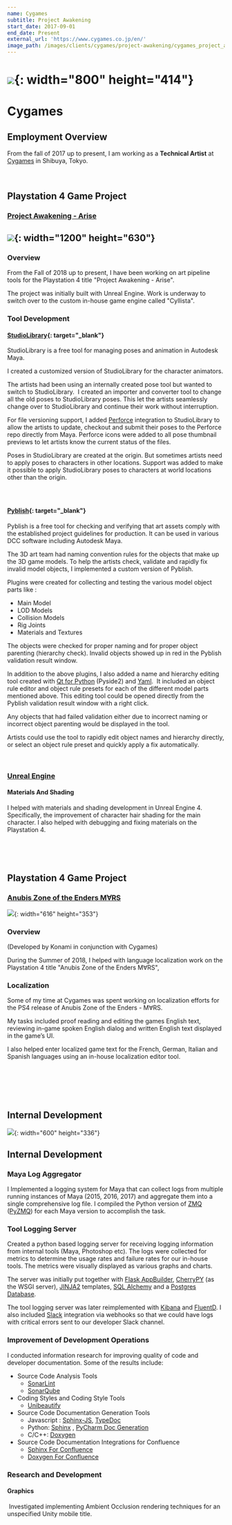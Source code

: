 ```yaml
---
name: Cygames
subtitle: Project Awakening
start_date: 2017-09-01
end_date: Present
external_url: 'https://www.cygames.co.jp/en/'
image_path: /images/clients/cygames/project-awakening/cygames_project_awakening_thumb.png
---
```


# ![](/images/clients/cygames/cyagames-logo-2.png){: width="800" height="414"}

# Cygames

## Employment Overview

From the fall of 2017 up to present, I am working as a **Technical Artist** at [Cygames](https://www.cygames.co.jp/en/) in Shibuya, Tokyo.

&nbsp;

## Playstation 4 Game Project

### [Project Awakening - Arise](https://projectawakening.com/en/)

## ![](/images/clients/cygames/project-awakening/cygames_project_awakening.png){: width="1200" height="630"}

### Overview

From the Fall of 2018 up to present, I have been working on art pipeline tools for the Playstation 4 title "Project Awakening - Arise".

The project was initially built with Unreal Engine. Work is underway to switch over to the custom in-house game engine called "Cyllista".

### Tool Development

#### [StudioLibrary](https://www.studiolibrary.com/){: target="_blank"}

StudioLibrary is a free tool for managing poses and animation in Autodesk Maya.

I created a customized version of StudioLibrary for the character animators.

The artists had been using an internally created pose tool but wanted to switch to StudioLibrary.&nbsp; I created an importer and converter tool to change all the old poses to StudioLibrary poses. This let the artists seamlessly change over to StudioLibrary and continue their work without interruption.

For file versioning support, I added [Perforce](https://www.perforce.com/) integration to StudioLibrary to allow the artists to update, checkout and submit their poses to the Perforce repo directly from Maya. Perforce icons were added to all pose thumbnail previews to let artists know the current status of the files.

Poses in StudioLibrary are created at the origin. But sometimes artists need to apply poses to characters in other locations. Support was added to make it possible to apply StudioLibrary poses to characters at world locations other than the origin.

##### &nbsp;

#### [Pyblish](https://pyblish.com/){: target="_blank"}

Pyblish is a free tool for checking and verifying that art assets comply with the established project guidelines for production. It can be used in various DCC software including Autodesk Maya.

The 3D art team had naming convention rules for the objects that make up the 3D game models. To help the artists check, validate and rapidly fix invalid model objects, I implemented a custom version of Pyblish.

Plugins were created for collecting and testing the various model object parts like :

* Main Model
* LOD Models
* Collision Models
* Rig Joints
* Materials and Textures

The objects were checked for proper naming and for proper object parenting (hierarchy check). Invalid objects showed up in red in the Pyblish validation result window.

In addition to the above plugins, I also added a name and hierarchy editing tool created with [Qt for Python](https://doc.qt.io/qtforpython/) (Pyside2) and [Yaml](https://yaml.org/).&nbsp; It included an object rule editor and object rule presets for each of the different model parts mentioned above. This editing tool could be opened directly from the Pyblish validation result window with a right click.

Any objects that had failed validation either due to incorrect naming or incorrect object parenting would be displayed in the tool.

Artists could use the tool to rapidly edit object names and hierarchy directly, or select an object rule preset and quickly apply a fix automatically.

&nbsp;

### [Unreal Engine](https://www.unrealengine.com/en-US/)

#### Materials And Shading

I helped with materials and shading development in Unreal Engine 4. Specifically, the improvement of character hair shading for the main character. I also helped with debugging and fixing materials on the Playstation 4.

&nbsp;

&nbsp;

## Playstation 4 Game Project

### [Anubis Zone of the Enders M∀RS](https://www.konami.com/games/zoe_mars/as/en/)

![](/images/clients/cygames/zone-of-the-enders-anubis/anubis_zone_of_the_enders_large.jpg){: width="616" height="353"}

### Overview

(Developed by Konami in conjunction with Cygames)

During the Summer of 2018, I helped with language localization work on the Playstation 4 title "Anubis Zone of the Enders M∀RS",

### Localization

Some of my time at Cygames was spent working on localization efforts for the PS4 release of Anubis Zone of the Enders - M∀RS.

My tasks included proof reading and editing the games English text, reviewing in-game spoken English dialog and written English text displayed in the game’s UI.

I also helped enter localized game text for the French, German, Italian and Spanish languages using an in-house localization editor tool.

&nbsp;

## &nbsp;

## Internal Development

![](/images/clients/cygames/cygames_logo_technical.jpg){: width="600" height="336"}

## Internal Development

### Maya Log Aggregator

I Implemented a logging system for Maya that can collect logs from multiple running instances of Maya (2015, 2016, 2017) and aggregate them into a single comprehensive log file. I compiled the Python version of [ZMQ](https://zeromq.org) ([PyZMQ](https://zeromq.org/languages/python/)) for each Maya version to accomplish the task.

### Tool Logging Server

Created a python based logging server for receiving logging information from internal tools (Maya, Photoshop etc). The logs were collected for metrics to determine the usage rates and failure rates for our in-house tools. The metrics were visually displayed as various graphs and charts.

The server was initially put together with [Flask AppBuilder](https://flaskappbuilder.pythonanywhere.com/), [CherryPY](https://cherrypy.org/) (as the WSGI server), [JINJA2](https://palletsprojects.com/p/jinja/) templates, [SQL Alchemy](https://www.sqlalchemy.org/) and a [Postgres Database](https://www.postgresql.org/).

The tool logging server was later reimplemented with [Kibana](https://www.elastic.co/kibana) and [FluentD](https://www.fluentd.org/). I also included [Slack](https://slack.com/) integration via webhooks so that we could have logs with critical errors sent to our developer Slack channel.

### Improvement of Development Operations

I conducted information research for improving quality of code and developer documentation. Some of the results include:

* Source Code Analysis Tools
  * [SonarLint](https://www.sonarlint.org/)
  * [SonarQube](https://www.sonarqube.org/)
* Coding Styles and Coding Style Tools
  * [Unibeautify](https://unibeautify.com/)
* Source Code Documentation Generation Tools
  * Javascript : [Sphinx-JS](https://github.com/mozilla/sphinx-js), [TypeDoc](https://typedoc.org/)
  * Python: [Sphinx](https://www.sphinx-doc.org/en/master/) , [PyCharm Doc Generation](https://www.jetbrains.com/help/pycharm/generating-reference-documentation.html)
  * C/C++: [Doxygen](https://www.doxygen.nl/)
* Source Code Documentation Integrations for Confluence
  * [Sphinx For Confluence](https://github.com/sphinx-contrib/confluencebuilder)
  * [Doxygen For Confluence](https://docs.appfusions.com/display/DOXYGEN/Home)

### Research and Development

#### Graphics

&nbsp;Investigated implementing Ambient Occlusion rendering techniques for an unspecified Unity mobile title.